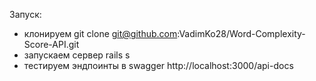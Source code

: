 Запуск:
  - клонируем git clone git@github.com:VadimKo28/Word-Complexity-Score-API.git
  - запускаем сервер rails s 
  - тестируем эндпоинты в swagger http://localhost:3000/api-docs 
